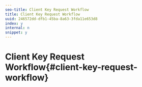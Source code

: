 ```yaml
---
seo-title: Client Key Request Workflow
title: Client Key Request Workflow
uuid: 246572dd-dfb1-45ba-8a63-3fda11e653d8
index: y
internal: n
snippet: y
---
```


# Client Key Request Workflow{#client-key-request-workflow}

